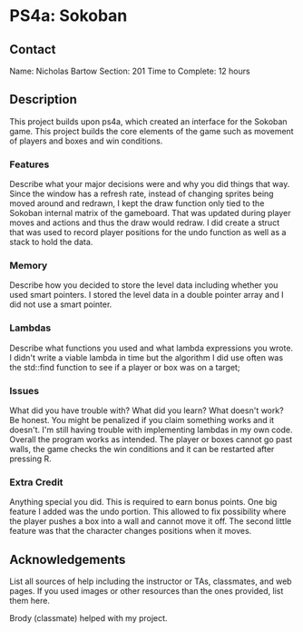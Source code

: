# PS4a: Sokoban

## Contact
Name: Nicholas Bartow
Section: 201
Time to Complete: 12 hours


## Description
This project builds upon ps4a, which created an interface for the Sokoban game. This project builds the core elements of the game
such as movement of players and boxes and win conditions.

### Features
Describe what your major decisions were and why you did things that way.
Since the window has a refresh rate, instead of changing sprites being moved around and redrawn, I kept the draw function only tied
to the Sokoban internal matrix of the gameboard. That was updated during player moves and actions and thus the draw would redraw.
I did create a struct that was used to record player positions for the undo function as well as a stack to hold the data.

### Memory
Describe how you decided to store the level data including whether you used smart pointers.
I stored the level data in a double pointer array and I did not use a smart pointer.

### Lambdas
Describe what <algorithm> functions you used and what lambda expressions you wrote.
I didn't write a viable lambda in time but the algorithm I did use often was the std::find function to see if a player or box was on a target;

### Issues
What did you have trouble with?  What did you learn?  What doesn't work?  Be honest.  You might be penalized if you claim something works and it doesn't.
I'm still having trouble with implementing lambdas in my own code. Overall the program works as intended. The player or boxes cannot go past walls, the
game checks the win conditions and it can be restarted after pressing R.

### Extra Credit
Anything special you did.  This is required to earn bonus points.
One big feature I added was the undo portion. This allowed to fix possibility where the player pushes a box into a wall and cannot move it off. The second
little feature was that the character changes positions when it moves.

## Acknowledgements
List all sources of help including the instructor or TAs, classmates, and web pages.
If you used images or other resources than the ones provided, list them here.

Brody (classmate) helped with my project.